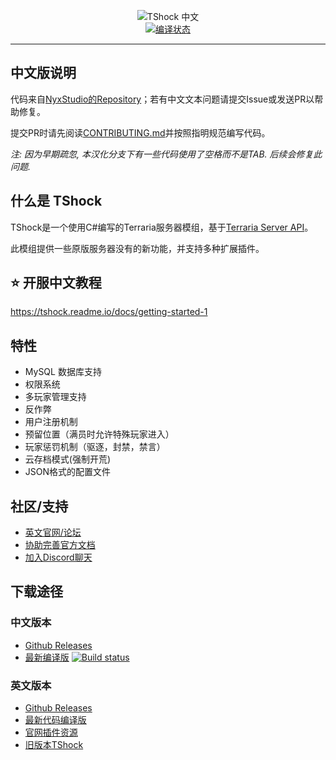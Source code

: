 <p align="center">
  <img src="https://tshock.co/newlogo.png" alt="TShock 中文"><br />
  <a href="https://ci.appveyor.com/project/mistzzt/tshock/build/artifacts"><img src="https://ci.appveyor.com/api/projects/status/cfpkv7rdscgwr1dd?svg=true" alt="编译状态"></a><br />
  <hr />
</p>

## 中文版说明

代码来自[NyxStudio的Repository][ents]；若有中文文本问题请提交Issue或发送PR以帮助修复。

提交PR时请先阅读[CONTRIBUTING.md](https://github.com/mistzzt/TShock/blob/adv-cn_dev/CONTRIBUTING.md)并按照指明规范编写代码。

*注: 因为早期疏忽, 本汉化分支下有一些代码使用了空格而不是TAB. 后续会修复此问题.*

## 什么是 TShock

TShock是一个使用C#编写的Terraria服务器模组，基于[Terraria Server API][tsapi]。

此模组提供一些原版服务器没有的新功能，并支持多种扩展插件。 

## :star: 开服中文教程

https://tshock.readme.io/docs/getting-started-1

## 特性

* MySQL 数据库支持
* 权限系统
* 多玩家管理支持
* 反作弊
* 用户注册机制
* 预留位置（满员时允许特殊玩家进入）
* 玩家惩罚机制（驱逐，封禁，禁言）
* 云存档模式(强制开荒)
* JSON格式的配置文件

## 社区/支持

* [英文官网/论坛](https://tshock.co/xf/)
* [协助完善官方文档](https://tshock.readme.io/)
* [加入Discord聊天](https://discord.gg/XUJdH58)

## 下载途径

### 中文版本
* [Github Releases](https://github.com/mistzzt/TShock/releases)
* [最新编译版][ci] [![Build status](https://ci.appveyor.com/api/projects/status/cfpkv7rdscgwr1dd?svg=true)][ci]

### 英文版本
* [Github Releases](https://github.com/TShock/TShock/releases)
* [最新代码编译版](https://travis.tshock.co/)
* [官网插件资源](https://tshock.co/xf/index.php?resources/)
* [旧版本TShock](https://github.com/TShock/TShock/downloads)

[ci]: https://ci.appveyor.com/project/mistzzt/tshock/build/artifacts

[ents]: https://github.com/NyxStudios/TShock
[tsapi]: https://github.com/NyxStudios/TerrariaAPI-Server